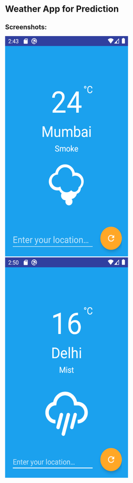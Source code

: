 <h1> Weather App for Prediction </h1>

<h2>Screenshots: </h2>

<img src="Screenshot_1584220425.png" height="722" width="402"> <img src="Screenshot_1584220813.png" height="722" width="402">

